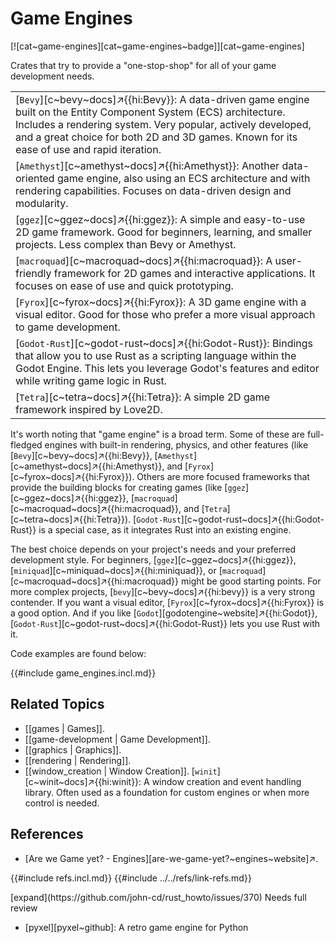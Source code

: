 # Game Engines

[![cat~game-engines][cat~game-engines~badge]][cat~game-engines]

Crates that try to provide a "one-stop-shop" for all of your game development needs.

| |
|---|
| [`Bevy`][c~bevy~docs]↗{{hi:Bevy}}: A data-driven game engine built on the Entity Component System (ECS) architecture. Includes a rendering system. Very popular, actively developed, and a great choice for both 2D and 3D games. Known for its ease of use and rapid iteration. |
| [`Amethyst`][c~amethyst~docs]↗{{hi:Amethyst}}: Another data-oriented game engine, also using an ECS architecture and with rendering capabilities. Focuses on data-driven design and modularity. |
| [`ggez`][c~ggez~docs]↗{{hi:ggez}}: A simple and easy-to-use 2D game framework. Good for beginners, learning, and smaller projects. Less complex than Bevy or Amethyst. |
| [`macroquad`][c~macroquad~docs]↗{{hi:macroquad}}: A user-friendly framework for 2D games and interactive applications. It focuses on ease of use and quick prototyping. |
| [`Fyrox`][c~fyrox~docs]↗{{hi:Fyrox}}: A 3D game engine with a visual editor. Good for those who prefer a more visual approach to game development. |
| [`Godot-Rust`][c~godot-rust~docs]↗{{hi:Godot-Rust}}: Bindings that allow you to use Rust as a scripting language within the Godot Engine. This lets you leverage Godot's features and editor while writing game logic in Rust. |
| [`Tetra`][c~tetra~docs]↗{{hi:Tetra}}: A simple 2D game framework inspired by Love2D. |

It's worth noting that "game engine" is a broad term. Some of these are full-fledged engines with built-in rendering, physics, and other features (like [`Bevy`][c~bevy~docs]↗{{hi:Bevy}}, [`Amethyst`][c~amethyst~docs]↗{{hi:Amethyst}}, and [`Fyrox`][c~fyrox~docs]↗{{hi:Fyrox}}). Others are more focused frameworks that provide the building blocks for creating games (like [`ggez`][c~ggez~docs]↗{{hi:ggez}}, [`macroquad`][c~macroquad~docs]↗{{hi:macroquad}}, and [`Tetra`][c~tetra~docs]↗{{hi:Tetra}}). [`Godot-Rust`][c~godot-rust~docs]↗{{hi:Godot-Rust}} is a special case, as it integrates Rust into an existing engine.

The best choice depends on your project's needs and your preferred development style. For beginners, [`ggez`][c~ggez~docs]↗{{hi:ggez}}, [`miniquad`][c~miniquad~docs]↗{{hi:miniquad}}, or [`macroquad`][c~macroquad~docs]↗{{hi:macroquad}} might be good starting points. For more complex projects, [`bevy`][c~bevy~docs]↗{{hi:bevy}} is a very strong contender. If you want a visual editor, [`Fyrox`][c~fyrox~docs]↗{{hi:Fyrox}} is a good option. And if you like [`Godot`][godotengine~website]↗{{hi:Godot}}, [`Godot-Rust`][c~godot-rust~docs]↗{{hi:Godot-Rust}} lets you use Rust with it.

Code examples are found below:

{{#include game_engines.incl.md}}

## Related Topics

- [[games | Games]].
- [[game-development | Game Development]].
- [[graphics | Graphics]].
- [[rendering | Rendering]].
- [[window_creation | Window Creation]]. [`winit`][c~winit~docs]↗{{hi:winit}}: A window creation and event handling library. Often used as a foundation for custom engines or when more control is needed.

## References

- [Are we Game yet? - Engines][are-we-game-yet?~engines~website]↗.

{{#include refs.incl.md}}
{{#include ../../refs/link-refs.md}}

<div class="hidden">
[expand](https://github.com/john-cd/rust_howto/issues/370)
Needs full review

- [pyxel][pyxel~github]: A retro game engine for Python

</div>
